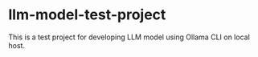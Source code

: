 # llm-model-test-project
This is a test project for developing LLM model using Ollama CLI on local host.

